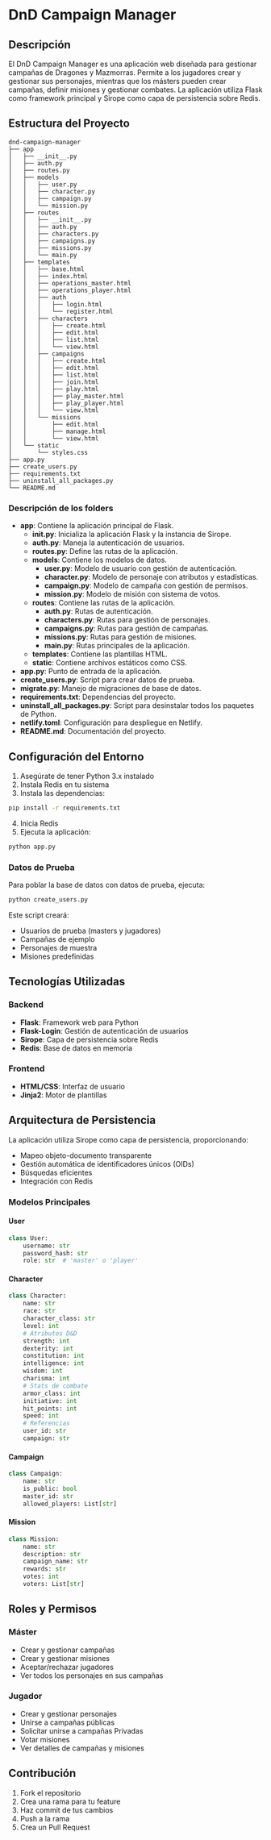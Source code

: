 # DnD Campaign Manager

## Descripción
El DnD Campaign Manager es una aplicación web diseñada para gestionar campañas de Dragones y Mazmorras. Permite a los jugadores crear y gestionar sus personajes, mientras que los másters pueden crear campañas, definir misiones y gestionar combates. La aplicación utiliza Flask como framework principal y Sirope como capa de persistencia sobre Redis.

## Estructura del Proyecto
```
dnd-campaign-manager
├── app
│   ├── __init__.py
│   ├── auth.py
│   ├── routes.py
│   ├── models
│   │   ├── user.py
│   │   ├── character.py
│   │   ├── campaign.py
│   │   └── mission.py
│   ├── routes
│   │   ├── __init__.py
│   │   ├── auth.py
│   │   ├── characters.py
│   │   ├── campaigns.py
│   │   ├── missions.py
│   │   └── main.py
│   ├── templates
│   │   ├── base.html
│   │   ├── index.html
│   │   ├── operations_master.html
│   │   ├── operations_player.html
│   │   ├── auth
│   │   │   ├── login.html
│   │   │   └── register.html
│   │   ├── characters
│   │   │   ├── create.html
│   │   │   ├── edit.html
│   │   │   ├── list.html
│   │   │   └── view.html
│   │   ├── campaigns
│   │   │   ├── create.html
│   │   │   ├── edit.html
│   │   │   ├── list.html
│   │   │   ├── join.html
│   │   │   ├── play.html
│   │   │   ├── play_master.html
│   │   │   ├── play_player.html
│   │   │   └── view.html
│   │   └── missions
│   │       ├── edit.html
│   │       ├── manage.html
│   │       └── view.html
│   └── static
│       └── styles.css
├── app.py
├── create_users.py
├── requirements.txt
├── uninstall_all_packages.py
└── README.md
```

### Descripción de los folders
- **app**: Contiene la aplicación principal de Flask.
  - **__init__.py**: Inicializa la aplicación Flask y la instancia de Sirope.
  - **auth.py**: Maneja la autenticación de usuarios.
  - **routes.py**: Define las rutas de la aplicación.
  - **models**: Contiene los modelos de datos.
    - **user.py**: Modelo de usuario con gestión de autenticación.
    - **character.py**: Modelo de personaje con atributos y estadísticas.
    - **campaign.py**: Modelo de campaña con gestión de permisos.
    - **mission.py**: Modelo de misión con sistema de votos.
  - **routes**: Contiene las rutas de la aplicación.
    - **auth.py**: Rutas de autenticación.
    - **characters.py**: Rutas para gestión de personajes.
    - **campaigns.py**: Rutas para gestión de campañas.
    - **missions.py**: Rutas para gestión de misiones.
    - **main.py**: Rutas principales de la aplicación.
  - **templates**: Contiene las plantillas HTML.
  - **static**: Contiene archivos estáticos como CSS.
- **app.py**: Punto de entrada de la aplicación.
- **create_users.py**: Script para crear datos de prueba.
- **migrate.py**: Manejo de migraciones de base de datos.
- **requirements.txt**: Dependencias del proyecto.
- **uninstall_all_packages.py**: Script para desinstalar todos los paquetes de Python.
- **netlify.toml**: Configuración para despliegue en Netlify.
- **README.md**: Documentación del proyecto.

## Configuración del Entorno

1. Asegúrate de tener Python 3.x instalado
2. Instala Redis en tu sistema
3. Instala las dependencias:
```bash
pip install -r requirements.txt
```
4. Inicia Redis
5. Ejecuta la aplicación:
```bash
python app.py
```

### Datos de Prueba
Para poblar la base de datos con datos de prueba, ejecuta:
```bash
python create_users.py
```

Este script creará:
- Usuarios de prueba (masters y jugadores)
- Campañas de ejemplo
- Personajes de muestra
- Misiones predefinidas

## Tecnologías Utilizadas

### Backend
- **Flask**: Framework web para Python
- **Flask-Login**: Gestión de autenticación de usuarios
- **Sirope**: Capa de persistencia sobre Redis
- **Redis**: Base de datos en memoria

### Frontend
- **HTML/CSS**: Interfaz de usuario
- **Jinja2**: Motor de plantillas

## Arquitectura de Persistencia

La aplicación utiliza Sirope como capa de persistencia, proporcionando:

- Mapeo objeto-documento transparente
- Gestión automática de identificadores únicos (OIDs)
- Búsquedas eficientes
- Integración con Redis

### Modelos Principales

#### User
```python
class User:
    username: str
    password_hash: str
    role: str  # 'master' o 'player'
```

#### Character
```python
class Character:
    name: str
    race: str
    character_class: str
    level: int
    # Atributos D&D
    strength: int
    dexterity: int
    constitution: int
    intelligence: int
    wisdom: int
    charisma: int
    # Stats de combate
    armor_class: int
    initiative: int
    hit_points: int
    speed: int
    # Referencias
    user_id: str
    campaign: str
```

#### Campaign
```python
class Campaign:
    name: str
    is_public: bool
    master_id: str
    allowed_players: List[str]
```

#### Mission
```python
class Mission:
    name: str
    description: str
    campaign_name: str
    rewards: str
    votes: int
    voters: List[str]
```

## Roles y Permisos

### Máster
- Crear y gestionar campañas
- Crear y gestionar misiones
- Aceptar/rechazar jugadores
- Ver todos los personajes en sus campañas

### Jugador
- Crear y gestionar personajes
- Unirse a campañas públicas
- Solicitar unirse a campañas Privadas
- Votar misiones
- Ver detalles de campañas y misiones

## Contribución

1. Fork el repositorio
2. Crea una rama para tu feature
3. Haz commit de tus cambios
4. Push a la rama
5. Crea un Pull Request

